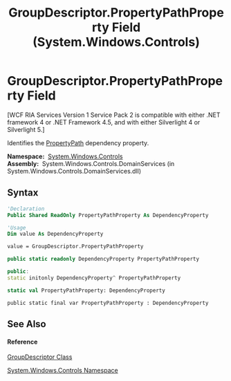﻿---
title: GroupDescriptor.PropertyPathProperty Field (System.Windows.Controls)
TOCTitle: PropertyPathProperty Field
ms:assetid: F:System.Windows.Controls.GroupDescriptor.PropertyPathProperty
ms:mtpsurl: https://msdn.microsoft.com/en-us/library/system.windows.controls.groupdescriptor.propertypathproperty(v=VS.91)
ms:contentKeyID: 28755766
ms.date: 01/27/2012
mtps_version: v=VS.91
f1_keywords:
- System.Windows.Controls.GroupDescriptor.PropertyPathProperty
dev_langs:
- CSharp
- JScript
- VB
- FSharp
- c++
api_location:
- System.Windows.Controls.DomainServices.dll
api_name:
- System.Windows.Controls.GroupDescriptor.PropertyPathProperty
api_type:
- Managed
topic_type:
- apiref
- kbSyntax
product_family_name: VS
ROBOTS: INDEX,FOLLOW
---

# GroupDescriptor.PropertyPathProperty Field

\[WCF RIA Services Version 1 Service Pack 2 is compatible with either .NET framework 4 or .NET Framework 4.5, and with either Silverlight 4 or Silverlight 5.\]

Identifies the [PropertyPath](ff422854\(v=vs.91\).md) dependency property.

**Namespace:**  [System.Windows.Controls](ms590941\(v=vs.91\).md)  
**Assembly:**  System.Windows.Controls.DomainServices (in System.Windows.Controls.DomainServices.dll)

## Syntax

``` vb
'Declaration
Public Shared ReadOnly PropertyPathProperty As DependencyProperty
```

``` vb
'Usage
Dim value As DependencyProperty

value = GroupDescriptor.PropertyPathProperty
```

``` csharp
public static readonly DependencyProperty PropertyPathProperty
```

``` c++
public:
static initonly DependencyProperty^ PropertyPathProperty
```

``` fsharp
static val PropertyPathProperty: DependencyProperty
```

``` jscript
public static final var PropertyPathProperty : DependencyProperty
```

## See Also

#### Reference

[GroupDescriptor Class](ff423125\(v=vs.91\).md)

[System.Windows.Controls Namespace](ms590941\(v=vs.91\).md)

